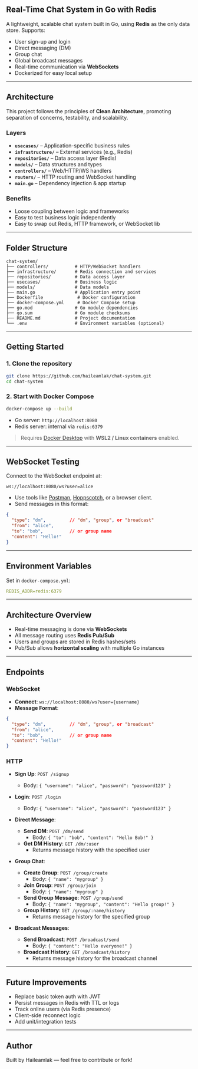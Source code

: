 ## Real-Time Chat System in Go with Redis

A lightweight, scalable chat system built in Go, using **Redis** as the only data store. Supports:

* User sign-up and login
* Direct messaging (DM)
* Group chat
* Global broadcast messages
* Real-time communication via **WebSockets**
* Dockerized for easy local setup

---

## Architecture

This project follows the principles of **Clean Architecture**, promoting separation of concerns, testability, and scalability.

### Layers

* **`usecases/`** – Application-specific business rules
* **`infrastructure/`** – External services (e.g., Redis)
* **`repositories/`** – Data access layer (Redis)
* **`models/`** – Data structures and types
* **`controllers/`** – Web/HTTP/WS handlers
* **`routers/`** – HTTP routing and WebSocket handling
* **`main.go`** – Dependency injection & app startup

### Benefits

* Loose coupling between logic and frameworks
* Easy to test business logic independently
* Easy to swap out Redis, HTTP framework, or WebSocket lib

---

## Folder Structure

```
chat-system/
├── controllers/          # HTTP/WebSocket handlers
├── infrastructure/       # Redis connection and services
├── repositories/         # Data access layer
├── usecases/             # Business logic
├── models/               # Data models
├── main.go               # Application entry point
├── Dockerfile             # Docker configuration
├── docker-compose.yml     # Docker Compose setup
├── go.mod                # Go module dependencies
├── go.sum                # Go module checksums
├── README.md             # Project documentation
└── .env                  # Environment variables (optional)
```

---

## Getting Started

### 1. Clone the repository

```bash
git clone https://github.com/haileamlak/chat-system.git
cd chat-system
```

### 2. Start with Docker Compose

```bash
docker-compose up --build
```

* Go server: `http://localhost:8080`
* Redis server: internal via `redis:6379`

> Requires [Docker Desktop](https://www.docker.com/products/docker-desktop/) with **WSL2 / Linux containers** enabled.

---

## WebSocket Testing

Connect to the WebSocket endpoint at:

```
ws://localhost:8080/ws?user=alice
```

* Use tools like [Postman](https://www.postman.com/), [Hoppscotch](https://hoppscotch.io/), or a browser client.
* Send messages in this format:

```json
{
  "type": "dm",         // "dm", "group", or "broadcast"
  "from": "alice",
  "to": "bob",          // or group name
  "content": "Hello!"
}
```

---

## Environment Variables

Set in `docker-compose.yml`:

```yaml
REDIS_ADDR=redis:6379
```

---

## Architecture Overview
    
* Real-time messaging is done via **WebSockets**
* All message routing uses **Redis Pub/Sub**
* Users and groups are stored in Redis hashes/sets
* Pub/Sub allows **horizontal scaling** with multiple Go instances

---

## Endpoints

### WebSocket

* **Connect**: `ws://localhost:8080/ws?user={username}`
* **Message Format**:

```json
{
  "type": "dm",         // "dm", "group", or "broadcast"
  "from": "alice",
  "to": "bob",          // or group name
  "content": "Hello!"
}
```

### HTTP

* **Sign Up**: `POST /signup`
  - Body: `{ "username": "alice", "password": "password123" }`
* **Login**: `POST /login`
  - Body: `{ "username": "alice", "password": "password123" }`

* **Direct Message**:
  - **Send DM**: `POST /dm/send`
    - Body: `{ "to": "bob", "content": "Hello Bob!" }`  
  - **Get DM History**: `GET /dm/:user`
    - Returns message history with the specified user 
* **Group Chat**:
  - **Create Group**: `POST /group/create`
    - Body: `{ "name": "mygroup" }` 
  - **Join Group**: `POST /group/join`
    - Body: `{ "name": "mygroup" }`
  - **Send Group Message**: `POST /group/send`
    - Body: `{ "name": "mygroup", "content": "Hello group!" }`
  - **Group History**: `GET /group/:name/history`
    - Returns message history for the specified group
* **Broadcast Messages**:
  - **Send Broadcast**: `POST /broadcast/send`
    - Body: `{ "content": "Hello everyone!" }`
  - **Broadcast History**: `GET /broadcast/history`
    - Returns message history for the broadcast channel
---

## Future Improvements

* Replace basic token auth with JWT
* Persist messages in Redis with TTL or logs
* Track online users (via Redis presence)
* Client-side reconnect logic
* Add unit/integration tests

---

## Author

Built by Haileamlak — feel free to contribute or fork!